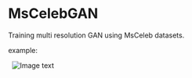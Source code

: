 # MsCelebGAN

Training multi resolution GAN using MsCeleb datasets.

example:

   ![Image text](https://github.com/SeuTao/MsCelebGAN/raw/master/resources/results.png)



 
